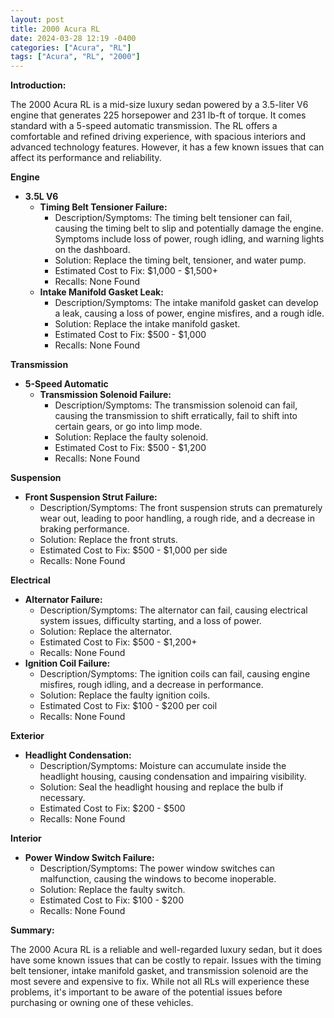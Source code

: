 ```yaml
---
layout: post
title: 2000 Acura RL
date: 2024-03-28 12:19 -0400
categories: ["Acura", "RL"]
tags: ["Acura", "RL", "2000"]
---
```

**Introduction:**

The 2000 Acura RL is a mid-size luxury sedan powered by a 3.5-liter V6 engine that generates 225 horsepower and 231 lb-ft of torque. It comes standard with a 5-speed automatic transmission. The RL offers a comfortable and refined driving experience, with spacious interiors and advanced technology features. However, it has a few known issues that can affect its performance and reliability.

**Engine**

* **3.5L V6**
    * **Timing Belt Tensioner Failure:**
        * Description/Symptoms: The timing belt tensioner can fail, causing the timing belt to slip and potentially damage the engine. Symptoms include loss of power, rough idling, and warning lights on the dashboard.
        * Solution: Replace the timing belt, tensioner, and water pump.
        * Estimated Cost to Fix: $1,000 - $1,500+
        * Recalls: None Found
    * **Intake Manifold Gasket Leak:**
        * Description/Symptoms: The intake manifold gasket can develop a leak, causing a loss of power, engine misfires, and a rough idle.
        * Solution: Replace the intake manifold gasket.
        * Estimated Cost to Fix: $500 - $1,000
        * Recalls: None Found

**Transmission**

* **5-Speed Automatic**
    * **Transmission Solenoid Failure:**
        * Description/Symptoms: The transmission solenoid can fail, causing the transmission to shift erratically, fail to shift into certain gears, or go into limp mode.
        * Solution: Replace the faulty solenoid.
        * Estimated Cost to Fix: $500 - $1,200
        * Recalls: None Found

**Suspension**

* **Front Suspension Strut Failure:**
    * Description/Symptoms: The front suspension struts can prematurely wear out, leading to poor handling, a rough ride, and a decrease in braking performance.
    * Solution: Replace the front struts.
    * Estimated Cost to Fix: $500 - $1,000 per side
    * Recalls: None Found

**Electrical**

* **Alternator Failure:**
    * Description/Symptoms: The alternator can fail, causing electrical system issues, difficulty starting, and a loss of power.
    * Solution: Replace the alternator.
    * Estimated Cost to Fix: $500 - $1,200+
    * Recalls: None Found
* **Ignition Coil Failure:**
    * Description/Symptoms: The ignition coils can fail, causing engine misfires, rough idling, and a decrease in performance.
    * Solution: Replace the faulty ignition coils.
    * Estimated Cost to Fix: $100 - $200 per coil
    * Recalls: None Found

**Exterior**

* **Headlight Condensation:**
    * Description/Symptoms: Moisture can accumulate inside the headlight housing, causing condensation and impairing visibility.
    * Solution: Seal the headlight housing and replace the bulb if necessary.
    * Estimated Cost to Fix: $200 - $500
    * Recalls: None Found

**Interior**

* **Power Window Switch Failure:**
    * Description/Symptoms: The power window switches can malfunction, causing the windows to become inoperable.
    * Solution: Replace the faulty switch.
    * Estimated Cost to Fix: $100 - $200
    * Recalls: None Found

**Summary:**

The 2000 Acura RL is a reliable and well-regarded luxury sedan, but it does have some known issues that can be costly to repair. Issues with the timing belt tensioner, intake manifold gasket, and transmission solenoid are the most severe and expensive to fix. While not all RLs will experience these problems, it's important to be aware of the potential issues before purchasing or owning one of these vehicles.
